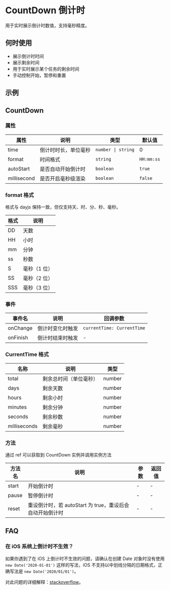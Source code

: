 # CountDown 倒计时

用于实时展示倒计时数值，支持毫秒精度。

## 何时使用

- 展示倒计时时间
- 展示剩余时间
- 用于实时展示某个任务的剩余时间
- 手动控制开始，暂停和重置

## 示例

<code src="./demos/demo1.tsx"></code>

## CountDown

### 属性

| 属性        | 说明                 | 类型               | 默认值     |
| ----------- | -------------------- | ------------------ | ---------- |
| time        | 倒计时时长，单位毫秒 | `number \| string` | 0          |
| format      | 时间格式             | `string`           | `HH:mm:ss` |
| autoStart   | 是否自动开始倒计时   | `boolean`          | `true`     |
| millisecond | 是否开启毫秒级渲染   | `boolean`          | `false`    |

### format 格式

格式与 dayjs 保持一致，但仅支持天、时、分、秒、毫秒。

| 格式 | 说明         |
| ---- | ------------ |
| DD   | 天数         |
| HH   | 小时         |
| mm   | 分钟         |
| ss   | 秒数         |
| S    | 毫秒（1 位） |
| SS   | 毫秒（2 位） |
| SSS  | 毫秒（3 位） |

### 事件

| 事件名   | 说明             | 回调参数                   |
| -------- | ---------------- | -------------------------- |
| onChange | 倒计时变化时触发 | `currentTime: CurrentTime` |
| onFinish | 倒计时结束时触发 | -                          |

### CurrentTime 格式

| 名称         | 说明                   | 类型   |
| ------------ | ---------------------- | ------ |
| total        | 剩余总时间（单位毫秒） | number |
| days         | 剩余天数               | number |
| hours        | 剩余小时               | number |
| minutes      | 剩余分钟               | number |
| seconds      | 剩余秒数               | number |
| milliseconds | 剩余毫秒               | number |

### 方法

通过 ref 可以获取到 CountDown 实例并调用实例方法

| 方法名 | 说明 | 参数 | 返回值 |
| --- | --- | --- | --- |
| start | 开始倒计时 | - | - |
| pause | 暂停倒计时 | - | - |
| reset | 重设倒计时，若 autoStart 为 true，重设后会自动开始倒计时 | - | - |

## FAQ

### 在 iOS 系统上倒计时不生效？

如果你遇到了在 iOS 上倒计时不生效的问题，请确认在创建 Date 对象时没有使用 `new Date('2020-01-01')` 这样的写法，iOS 不支持以中划线分隔的日期格式，正确写法是 `new Date('2020/01/01')`。

对此问题的详细解释：[stackoverflow](https://stackoverflow.com/questions/13363673/javascript-date-is-invalid-on-ios)。
